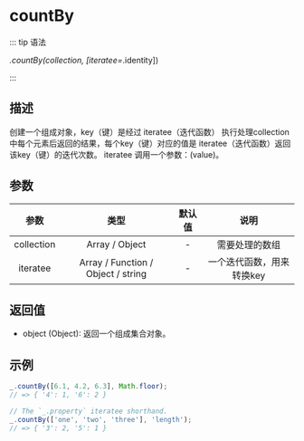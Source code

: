# countBy

::: tip 语法

_.countBy(collection, [iteratee=_.identity])

:::

## 描述

创建一个组成对象，key（键）是经过 iteratee（迭代函数） 执行处理collection中每个元素后返回的结果，每个key（键）对应的值是 iteratee（迭代函数）返回该key（键）的迭代次数。 iteratee 调用一个参数：(value)。

## 参数

|    参数    |                类型                | 默认值 |           说明            |
| :--------: | :--------------------------------: | :----: | :-----------------------: |
| collection |           Array / Object           |   -    |      需要处理的数组       |
|  iteratee  | Array / Function / Object / string |   -    | 一个迭代函数，用来转换key |

## 返回值

+ object (Object): 返回一个组成集合对象。

## 示例

```js
_.countBy([6.1, 4.2, 6.3], Math.floor);
// => { '4': 1, '6': 2 }

// The `_.property` iteratee shorthand.
_.countBy(['one', 'two', 'three'], 'length');
// => { '3': 2, '5': 1 }
```
